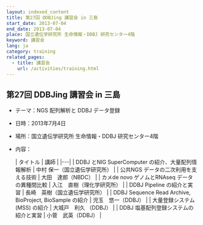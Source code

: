 ```yaml
---
layout: indexed_content
title: 第27回 DDBJing 講習会 in 三島
start_date: 2013-07-04
end_date: 2013-07-04
place: 国立遺伝学研究所 生命情報・DDBJ 研究センター4階
keyword: 講習会
lang: ja
category: training
related_pages:
  - title: 講習会
    url: /activities/training.html
---
```


## 第27回 DDBJing 講習会 in 三島  <a name="27"></a>

-   テーマ：NGS 配列解析と DDBJ データ登録
-   日時：2013年7月4日
-   場所：国立遺伝学研究所 生命情報・DDBJ 研究センター4階
-   内容：

    | タイトル | 講師 |
    |---|
    | DDBJ とNIG SuperComputer の紹介、大量配列情報解析 | 中村 保一（国立遺伝学研究所）  |
    | 公共NGS データの二次利用を支える技術 | 大田　達郎（NBDC） |
    | カメde novo ゲノムとRNAseq データの異種間比較 | 入江　直樹（理化学研究所） |
    | DDBJ Pipeline の紹介と実習 | 長崎　英樹（国立遺伝学研究所） |
    | DDBJ Sequence Read Archive, BioProject, BioSample の紹介 | 児玉　悠一（DDBJ）             |
    | 大量登録システム(MSS) の紹介 | 大城戸　利久 （DDBJ） |
    | DDBJ 塩基配列登録システムの紹介と実習  | 小菅　武英（DDBJ） |
